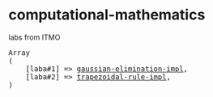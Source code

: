 # computational-mathematics

labs from ITMO

<pre>
Array
(
    [laba#1] => <a href="./l1">gaussian-elimination-impl</a>,
    [laba#2] => <a href="./l2">trapezoidal-rule-impl</a>,
)
</pre>
